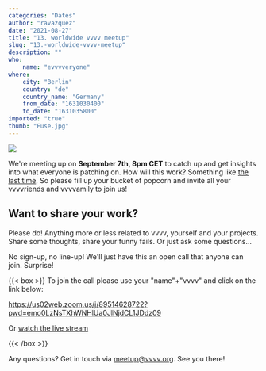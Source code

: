 ```yaml
---
categories: "Dates"
author: "ravazquez"
date: "2021-08-27"
title: "13. worldwide vvvv meetup"
slug: "13.-worldwide-vvvv-meetup"
description: ""
who: 
    name: "evvvveryone"
where: 
    city: "Berlin"
    country: "de"
    country_name: "Germany"
    from_date: "1631030400"
    to_date: "1631035800"
imported: "true"
thumb: "Fuse.jpg"
---
```



![](Fuse.jpg) 


We're meeting up on **September 7th, 8pm CET** to catch up and get insights into what everyone is patching on. How will this work? Something like [the last time](https://www.youtube.com/watch?v=AkInLnC944w). So please fill up your bucket of popcorn and invite all your vvvvriends and vvvvamily to join us!

##  Want to share your work?
Please do! Anything more or less related to vvvv, yourself and your projects. Share some thoughts, share your funny fails. Or just ask some questions...

No sign-up, no line-up! We'll just have this an open call that anyone can join. Surprise!


{{< box >}}
To join the call please use your "name"+"vvvv" and click on the link below:

<https://us02web.zoom.us/j/89514628722?pwd=emo0LzNsTXhWNHlUa0JlNjdCL1JDdz09>

Or [watch the live stream](https://www.youtube.com/watch?v=2gGPh84y-mU)
{{< /box >}}

Any questions? Get in touch via meetup@vvvv.org. See you there!